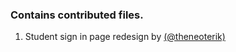 
### Contains contributed files.<br>
1) Student sign in page redesign by <a href="https://github.com/theneoterik">(@theneoterik)</a>
